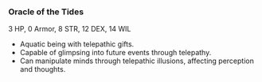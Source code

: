 ### Oracle of the Tides

3 HP, 0 Armor, 8 STR, 12 DEX, 14 WIL

- Aquatic being with telepathic gifts.
- Capable of glimpsing into future events through telepathy.
- Can manipulate minds through telepathic illusions, affecting perception and thoughts.


